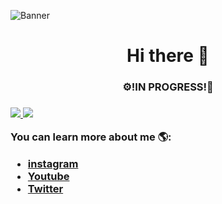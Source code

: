 ![Banner](https://user-images.githubusercontent.com/102930875/184941638-d1b30461-4f3d-4169-8d6a-a6c2483a26eb.png)

<h1 align="center">Hi there 👋</h1>
<h3 align="center">⚙️!IN PROGRESS!🔧<h3>

<a href="https://github.com/DoctorZ-0525">
  <img src="https://github-readme-stats.vercel.app/api?username=DoctorZ-0525" />
 </a>
 
<a href="https://github.com/DoctorZ-0525">
  <img src="https://github-readme-stats.vercel.app/api/top-langs/?username=DoctorZ-0525&layout=compact" />
</a>

You can learn more about me 🌎:
- [instagram](https://www.instagram.com/julian_almario0525/)
- [Youtube](https://www.youtube.com/DoctorZ_)
- [Twitter](https://twitter.com/DocZ_0525)
<!--
**DoctorZ-0525/DoctorZ-0525** is a ✨ _special_ ✨ repository because its `README.md` (this file) appears on your GitHub profile.

